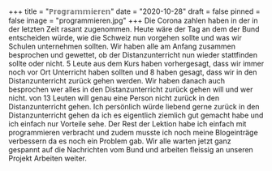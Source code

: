 +++
title = "ℙ𝕣𝕠𝕘𝕣𝕒𝕞𝕞𝕚𝕖𝕣𝕖𝕟"
date = "2020-10-28"
draft = false
pinned = false
image = "programmieren.jpg"
+++
Die Corona zahlen haben in der in der letzten Zeit rasant zugenommen. Heute wäre der Tag an dem der Bund entscheiden würde, wie die Schweiz nun vorgehen sollte und was wir Schulen unternehmen sollten. Wir haben alle am Anfang zusammen besprochen und gewettet, ob der Distanzunterricht nun wieder stattfinden sollte oder nicht. 5 Leute aus dem Kurs haben vorhergesagt, dass wir immer noch vor Ort Unterricht haben sollten und 8 haben gesagt, dass wir in den Distanzunterricht zurück gehen werden. Wir haben danach auch besprochen wer alles in den Distanzunterricht zurück gehen will und wer nicht. von 13 Leuten will genau eine Person nicht zurück in den Distanzunterricht gehen. Ich persönlich würde liebend gerne zurück in den Distanzunterricht gehen da ich es eigentlich ziemlich gut gemacht habe und ich einfach nur Vorteile sehe. Der Rest der Lektion habe ich einfach mit programmieren verbracht und zudem musste ich noch meine Blogeinträge verbessern da es noch ein Problem gab. Wir alle warten jetzt ganz gespannt auf die Nachrichten vom Bund und arbeiten fleissig an unseren Projekt Arbeiten weiter.